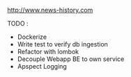 http://www.news-history.com

TODO :
- Dockerize
- Write test to verify db ingestion
- Refactor with lombok
- Decouple Webapp BE to own service
- Apspect Logging
